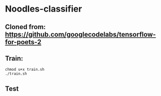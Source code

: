 # Noodles-classifier

## Cloned from: https://github.com/googlecodelabs/tensorflow-for-poets-2

## Train:

```
chmod u+x train.sh
./train.sh
```


## Test
